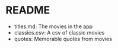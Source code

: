 # README

- titles.md: The movies in the app
- classics.csv: A csv of classic movies
- quotes: Memorable quotes from movies
